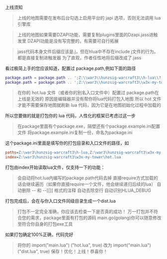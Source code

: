 
上线须知

> 上线的地图需要在发布后台勾选上启用平台的 japi 选项，否则无法调用 lua引擎库

> 上线的地图如果需要DZAPI功能，需要复制plugins里面的Dzapi.jass进触发里
> DZAPI功能是没有写完整的，有需要可自行拓展

> jass代码本身文件后缀应该是.j，但在hlua中不存在include j文件的行为。都是直接复制进触发器
> 为了直观，作者任性地将后缀改成了.jass

看过极简上手的您应该知道，配置过 package.path,例如下面的路径

```lua
package.path = package.path .. ';Z:\\war3\\hunzsig-warcraft3\\h-lua\\?.lua'
package.path = package.path .. ';Z:\\war3\\hunzsig-warcraft3\\w3x-my-tower\\?.lua'
```

> 在你的 hot.lua 文件（或者你的别名入口文件中）配置过 package.path在上线是无效的
> 原因是编辑器并没有帮你将lua代码打包入地图
> 所以 hot 文件才能不需要保存地图就刷新 lua 代码，因为它是在地图初始化过程中加载的

所以您要做的就是打包你的 lua 代码，人性化的框架已考虑过这一步
> 在package里面有个package.exe，隔壁还有个package.example.ini配置文件
> 将package.example.ini复制一份，命名为package.ini

这个package.ini里面是填写你的打包目录和入口文件的路径，如
```ini
paths=Z:\war3\hunzsig-warcraft3\h-lua,Z:\war3\hunzsig-warcraft3\w3x-my-tower
index=Z:\war3\hunzsig-warcraft3\w3x-my-tower\hot.lua
```

打包由index开始读取lua文件，仅支持一下的功能：
> 会自动将hot.lua内编写的package.path代码去掉
> 直接require方式加载的话会继续遍历（如果你直接require一个文件，他会继续递归后续的lua）
> 自动删除 -- 和 --[[]] 格式的注释
> 自动去除空行
> 自动识别HLUA_DEBUG

打包完成后，会在与你入口文件同级目录生成一个dist.lua
> 打包不一定完全准确，你应该去检查一下是否真的成功！
> 万一打包并不符合您的需求，package里面有打包的源码 main.go(golang)你可以随意修改至符合你自身的打包exe工具

如果打包确定100%正确，代码完好
> 将你的 import("main.lua") ("hot.lua", true) 改为 import("main.lua") ("dist.lua", true)
> 保存！优化！上线！恭喜你！
